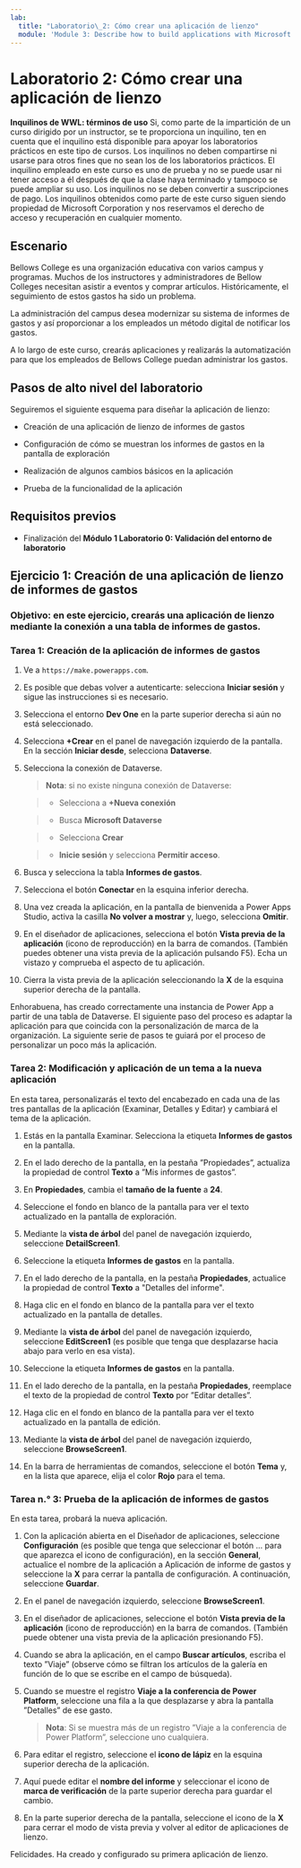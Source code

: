 ```yaml
---
lab:
  title: "Laboratorio\_2: Cómo crear una aplicación de lienzo"
  module: 'Module 3: Describe how to build applications with Microsoft Power Apps'
---
```


# Laboratorio 2: Cómo crear una aplicación de lienzo

**Inquilinos de WWL: términos de uso** Si, como parte de la impartición de un curso dirigido por un instructor, se te proporciona un inquilino, ten en cuenta que el inquilino está disponible para apoyar los laboratorios prácticos en este tipo de cursos. Los inquilinos no deben compartirse ni usarse para otros fines que no sean los de los laboratorios prácticos. El inquilino empleado en este curso es uno de prueba y no se puede usar ni tener acceso a él después de que la clase haya terminado y tampoco se puede ampliar su uso. Los inquilinos no se deben convertir a suscripciones de pago. Los inquilinos obtenidos como parte de este curso siguen siendo propiedad de Microsoft Corporation y nos reservamos el derecho de acceso y recuperación en cualquier momento. 

## Escenario

Bellows College es una organización educativa con varios campus y programas. Muchos de los instructores y administradores de Bellow Colleges necesitan asistir a eventos y comprar artículos. Históricamente, el seguimiento de estos gastos ha sido un problema. 

La administración del campus desea modernizar su sistema de informes de gastos y así proporcionar a los empleados un método digital de notificar los gastos. 

A lo largo de este curso, crearás aplicaciones y realizarás la automatización para que los empleados de Bellows College puedan administrar los gastos. 


## Pasos de alto nivel del laboratorio

Seguiremos el siguiente esquema para diseñar la aplicación de lienzo:

- Creación de una aplicación de lienzo de informes de gastos 

- Configuración de cómo se muestran los informes de gastos en la pantalla de exploración

- Realización de algunos cambios básicos en la aplicación

- Prueba de la funcionalidad de la aplicación

## Requisitos previos

- Finalización del **Módulo 1 Laboratorio 0: Validación del entorno de laboratorio**

## Ejercicio 1: Creación de una aplicación de lienzo de informes de gastos

### Objetivo: en este ejercicio, crearás una aplicación de lienzo mediante la conexión a una tabla de informes de gastos.

### Tarea 1: Creación de la aplicación de informes de gastos

1. Ve a `https://make.powerapps.com`.

1. Es posible que debas volver a autenticarte: selecciona **Iniciar sesión** y sigue las instrucciones si es necesario.

1. Selecciona el entorno **Dev One** en la parte superior derecha si aún no está seleccionado.

1. Selecciona **+Crear** en el panel de navegación izquierdo de la pantalla. En la sección **Iniciar desde**, selecciona **Dataverse**.

1. Selecciona la conexión de Dataverse.

    >**Nota**: si no existe ninguna conexión de Dataverse:

    >   - Selecciona a **+Nueva conexión**

    >   - Busca **Microsoft Dataverse**

    >   - Selecciona **Crear**

    >   - **Inicie sesión** y selecciona **Permitir acceso**.

1. Busca y selecciona la tabla **Informes de gastos**.

1. Selecciona el botón **Conectar** en la esquina inferior derecha.

1. Una vez creada la aplicación, en la pantalla de bienvenida a Power Apps Studio, activa la casilla **No volver a mostrar** y, luego, selecciona **Omitir**.

1. En el diseñador de aplicaciones, selecciona el botón **Vista previa de la aplicación** (icono de reproducción) en la barra de comandos. (También puedes obtener una vista previa de la aplicación pulsando F5). Echa un vistazo y comprueba el aspecto de tu aplicación.

1. Cierra la vista previa de la aplicación seleccionando la **X** de la esquina superior derecha de la pantalla.

Enhorabuena, has creado correctamente una instancia de Power App a partir de una tabla de Dataverse. El siguiente paso del proceso es adaptar la aplicación para que coincida con la personalización de marca de la organización. La siguiente serie de pasos te guiará por el proceso de personalizar un poco más la aplicación.

### Tarea 2: Modificación y aplicación de un tema a la nueva aplicación

En esta tarea, personalizarás el texto del encabezado en cada una de las tres pantallas de la aplicación (Examinar, Detalles y Editar) y cambiará el tema de la aplicación.

1. Estás en la pantalla Examinar. Selecciona la etiqueta **Informes de gastos** en la pantalla.

1. En el lado derecho de la pantalla, en la pestaña ”Propiedades”, actualiza la propiedad de control **Texto** a ”Mis informes de gastos”.

1. En **Propiedades**, cambia el **tamaño de la fuente** a **24**.

1. Seleccione el fondo en blanco de la pantalla para ver el texto actualizado en la pantalla de exploración.

1. Mediante la **vista de árbol** del panel de navegación izquierdo, seleccione **DetailScreen1**.

1. Seleccione la etiqueta **Informes de gastos** en la pantalla.

1. En el lado derecho de la pantalla, en la pestaña **Propiedades**, actualice la propiedad de control **Texto** a "Detalles del informe".

1. Haga clic en el fondo en blanco de la pantalla para ver el texto actualizado en la pantalla de detalles.

1. Mediante la **vista de árbol** del panel de navegación izquierdo, seleccione **EditScreen1** (es posible que tenga que desplazarse hacia abajo para verlo en esa vista).

1. Seleccione la etiqueta **Informes de gastos** en la pantalla.

1. En el lado derecho de la pantalla, en la pestaña **Propiedades**, reemplace el texto de la propiedad de control **Texto** por ”Editar detalles”.

1. Haga clic en el fondo en blanco de la pantalla para ver el texto actualizado en la pantalla de edición.

1. Mediante la **vista de árbol** del panel de navegación izquierdo, seleccione **BrowseScreen1**.

1. En la barra de herramientas de comandos, seleccione el botón **Tema** y, en la lista que aparece, elija el color **Rojo** para el tema.

### Tarea n.° 3: Prueba de la aplicación de informes de gastos

En esta tarea, probará la nueva aplicación.

1. Con la aplicación abierta en el Diseñador de aplicaciones, seleccione **Configuración** (es posible que tenga que seleccionar el botón ... para que aparezca el icono de configuración), en la sección **General**, actualice el nombre de la aplicación a Aplicación de informe de gastos y seleccione la **X** para cerrar la pantalla de configuración. A continuación, seleccione **Guardar**.

1. En el panel de navegación izquierdo, seleccione **BrowseScreen1**.

1. En el diseñador de aplicaciones, seleccione el botón **Vista previa de la aplicación** (icono de reproducción) en la barra de comandos. (También puede obtener una vista previa de la aplicación presionando F5).

1. Cuando se abra la aplicación, en el campo **Buscar artículos**, escriba el texto ”Viaje” (observe cómo se filtran los artículos de la galería en función de lo que se escribe en el campo de búsqueda).

1. Cuando se muestre el registro **Viaje a la conferencia de Power Platform**, seleccione una fila a la que desplazarse y abra la pantalla ”Detalles” de ese gasto.
 
    >**Nota**: Si se muestra más de un registro ”Viaje a la conferencia de Power Platform”, seleccione uno cualquiera.

1. Para editar el registro, seleccione el **icono de lápiz** en la esquina superior derecha de la aplicación.

1. Aquí puede editar el **nombre del informe** y seleccionar el icono de **marca de verificación** de la parte superior derecha para guardar el cambio.

1. En la parte superior derecha de la pantalla, seleccione el icono de la **X** para cerrar el modo de vista previa y volver al editor de aplicaciones de lienzo.

Felicidades. Ha creado y configurado su primera aplicación de lienzo.

 
